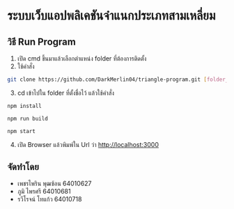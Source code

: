 # ระบบเว็บแอปพลิเคชันจำแนกประเภทสามเหลี่ยม

## วิธี Run Program
1. เปิด cmd ขึ้นมาแล้วเลือกตำแหน่ง folder ที่ต้องการติดตั้ง
2. ใช้คำสั่ง 
```bash
git clone https://github.com/DarkMerlin04/triangle-program.git [folder_name]
```
3. cd เข้าไปใน folder ที่ตั้งชื่อไว้ แล้วใช้คำสั่ง
```bash
npm install

npm run build

npm start
```
4. เปิด Browser แล้วพิมพ์ใน Url ว่า [http://localhost:3000](http://localhost:3000)

## จัดทำโดย
- เพชรไพริน พุฒซ้อน 64010627
- ภูมิ ไพรศรี 64010681 
- รวีโรจน์ โทแก้ว 64010718
